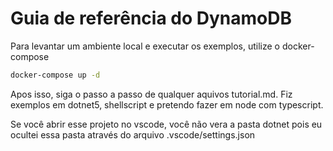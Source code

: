 # Guia de referência do DynamoDB 

Para levantar um ambiente local e executar os exemplos, utilize o docker-compose


```bash
docker-compose up -d
```

Apos isso, siga o passo a passo de qualquer aquivos tutorial.md.
Fiz exemplos em dotnet5, shellscript e pretendo fazer em node com typescript.

Se você abrir esse projeto no vscode, você não vera a pasta dotnet pois eu ocultei essa pasta através do arquivo .vscode/settings.json
